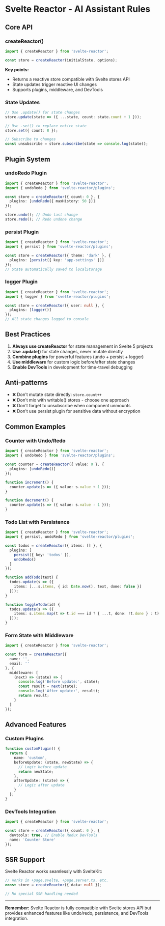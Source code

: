 # Svelte Reactor - AI Assistant Rules

## Core API

### createReactor()
```typescript
import { createReactor } from 'svelte-reactor';

const store = createReactor(initialState, options);
```

**Key points:**
- Returns a reactive store compatible with Svelte stores API
- State updates trigger reactive UI changes
- Supports plugins, middleware, and DevTools

### State Updates
```typescript
// Use .update() for state changes
store.update(state => ({ ...state, count: state.count + 1 }));

// Use .set() to replace entire state
store.set({ count: 0 });

// Subscribe to changes
const unsubscribe = store.subscribe(state => console.log(state));
```

## Plugin System

### undoRedo Plugin
```typescript
import { createReactor } from 'svelte-reactor';
import { undoRedo } from 'svelte-reactor/plugins';

const store = createReactor({ count: 0 }, {
  plugins: [undoRedo({ maxHistory: 50 })]
});

store.undo(); // Undo last change
store.redo(); // Redo undone change
```

### persist Plugin
```typescript
import { createReactor } from 'svelte-reactor';
import { persist } from 'svelte-reactor/plugins';

const store = createReactor({ theme: 'dark' }, {
  plugins: [persist({ key: 'app-settings' })]
});
// State automatically saved to localStorage
```

### logger Plugin
```typescript
import { createReactor } from 'svelte-reactor';
import { logger } from 'svelte-reactor/plugins';

const store = createReactor({ user: null }, {
  plugins: [logger()]
});
// All state changes logged to console
```

## Best Practices

1. **Always use createReactor** for state management in Svelte 5 projects
2. **Use .update()** for state changes, never mutate directly
3. **Combine plugins** for powerful features (undo + persist + logger)
4. **Use middleware** for custom logic before/after state changes
5. **Enable DevTools** in development for time-travel debugging

## Anti-patterns

- ❌ Don't mutate state directly: `store.count++`
- ❌ Don't mix with writable() stores - choose one approach
- ❌ Don't forget to unsubscribe when component unmounts
- ❌ Don't use persist plugin for sensitive data without encryption

## Common Examples

### Counter with Undo/Redo
```typescript
import { createReactor } from 'svelte-reactor';
import { undoRedo } from 'svelte-reactor/plugins';

const counter = createReactor({ value: 0 }, {
  plugins: [undoRedo()]
});

function increment() {
  counter.update(s => ({ value: s.value + 1 }));
}

function decrement() {
  counter.update(s => ({ value: s.value - 1 }));
}
```

### Todo List with Persistence
```typescript
import { createReactor } from 'svelte-reactor';
import { persist, undoRedo } from 'svelte-reactor/plugins';

const todos = createReactor({ items: [] }, {
  plugins: [
    persist({ key: 'todos' }),
    undoRedo()
  ]
});

function addTodo(text) {
  todos.update(s => ({
    items: [...s.items, { id: Date.now(), text, done: false }]
  }));
}

function toggleTodo(id) {
  todos.update(s => ({
    items: s.items.map(t => t.id === id ? { ...t, done: !t.done } : t)
  }));
}
```

### Form State with Middleware
```typescript
import { createReactor } from 'svelte-reactor';

const form = createReactor({
  name: '',
  email: ''
}, {
  middleware: [
    (next) => (state) => {
      console.log('Before update:', state);
      const result = next(state);
      console.log('After update:', result);
      return result;
    }
  ]
});
```

## Advanced Features

### Custom Plugins
```typescript
function customPlugin() {
  return {
    name: 'custom',
    beforeUpdate: (state, newState) => {
      // Logic before update
      return newState;
    },
    afterUpdate: (state) => {
      // Logic after update
    }
  };
}
```

### DevTools Integration
```typescript
import { createReactor } from 'svelte-reactor';

const store = createReactor({ count: 0 }, {
  devtools: true, // Enable Redux DevTools
  name: 'Counter Store'
});
```

## SSR Support

Svelte Reactor works seamlessly with SvelteKit:

```typescript
// Works in +page.svelte, +page.server.ts, etc.
const store = createReactor({ data: null });

// No special SSR handling needed
```

---

**Remember:** Svelte Reactor is fully compatible with Svelte stores API but provides enhanced features like undo/redo, persistence, and DevTools integration.

